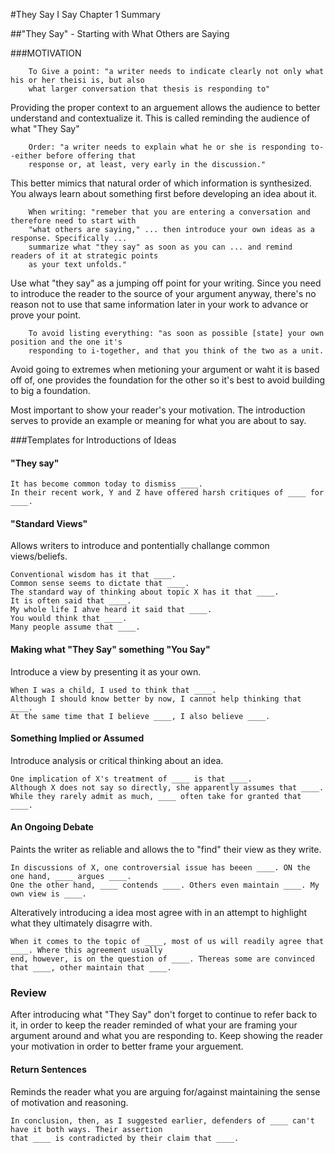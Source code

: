 #They Say I Say Chapter 1 Summary

##"They Say" - Starting with What Others are Saying

###MOTIVATION

        To Give a point: "a writer needs to indicate clearly not only what his or her theisi is, but also
        what larger conversation that thesis is responding to"
Providing the proper context to an arguement allows the audience to better understand and contextualize it.
This is called reminding the audience of what "They Say"

        Order: "a writer needs to explain what he or she is responding to--either before offering that 
        response or, at least, very early in the discussion."
This better mimics that natural order of which information is synthesized. You always learn about something first before developing an idea about it.

        When writing: "remeber that you are entering a conversation and therefore need to start with 
        "what others are saying," ... then introduce your own ideas as a response. Specifically ... 
        summarize what "they say" as soon as you can ... and remind readers of it at strategic points
        as your text unfolds."
Use what "they say" as a jumping off point for your writing. Since you need to introduce the reader to the source of your argument anyway, there's no reason not to use that same information later in your work to advance or prove your point.

        To avoid listing everything: "as soon as possible [state] your own position and the one it's
        responding to i-together, and that you think of the two as a unit.
Avoid going to extremes when metioning your argument or waht it is based off of, one provides the foundation for the other so it's best to avoid building to big a foundation. 

Most important to show your reader's your motivation. The introduction serves to provide an example or meaning for what you are about to say.

###Templates for Introductions of Ideas

#### "They say"
    It has become common today to dismiss ____.
    In their recent work, Y and Z have offered harsh critiques of ____ for ____.
#### "Standard Views"
Allows writers to introduce and pontentially challange common views/beliefs.

    Conventional wisdom has it that ____.
    Common sense seems to dictate that ____.
    The standard way of thinking about topic X has it that ____.
    It is often said that ____.
    My whole life I ahve heard it said that ____.
    You would think that ____.
    Many people assume that ____.
#### Making what "They Say" something "You Say"
Introduce a view by presenting it as your own.

    When I was a child, I used to think that ____.
    Although I should know better by now, I cannot help thinking that ____.
    At the same time that I believe ____, I also believe ____.
#### Something Implied or Assumed
Introduce analysis or critical thinking about an idea.

    One implication of X's treatment of ____ is that ____.
    Although X does not say so directly, she apparently assumes that ____.
    While they rarely admit as much, ____ often take for granted that ____.
#### An Ongoing Debate
Paints the writer as reliable and allows the to "find" their view as they write.

    In discussions of X, one controversial issue has beeen ____. ON the one hand, ____ argues ____. 
    One the other hand, ____ contends ____. Others even maintain ____. My own view is ____.
Alteratively introducing a idea most agree with in an attempt to highlight what they ultimately disagrre with.

    When it comes to the topic of ____, most of us will readily agree that ____. Where this agreement usually
    end, however, is on the question of ____. Thereas some are convinced that ____, other maintain that ____.

### Review
After introducing what "They Say" don't forget to continue to refer back to it, in order to keep the reader reminded of what your are framing your argument around and what you are responding to.
Keep showing the reader your motivation in order to better frame your arguement.
#### Return Sentences
Reminds the reader what you are arguing for/against maintaining the sense of motivation and reasoning.

    In conclusion, then, as I suggested earlier, defenders of ____ can't have it both ways. Their assertion 
    that ____ is contradicted by their claim that ____.
